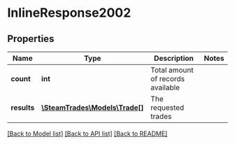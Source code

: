 # InlineResponse2002

## Properties
Name | Type | Description | Notes
------------ | ------------- | ------------- | -------------
**count** | **int** | Total amount of records available | 
**results** | [**\SteamTrades\Models\Trade[]**](Trade.md) | The requested trades | 

[[Back to Model list]](../README.md#documentation-for-models) [[Back to API list]](../README.md#documentation-for-api-endpoints) [[Back to README]](../README.md)



